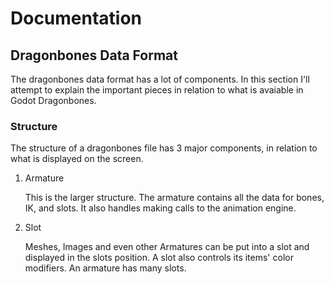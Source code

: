 # Documentation

## Dragonbones Data Format

The dragonbones data format has a lot of components. In this section I'll attempt to explain the important pieces in relation to what is avaiable in Godot Dragonbones.

### Structure

The structure of a dragonbones file has 3 major components, in relation to what is displayed on the screen.

1. Armature

    This is the larger structure. The armature contains all the data for bones, IK, and slots. It also handles making calls to the animation engine.

2. Slot

    Meshes, Images and even other Armatures can be put into a slot and displayed in the slots position. A slot also controls its items' color modifiers. An armature has many slots.

### 